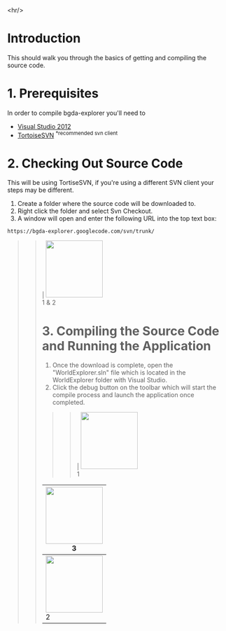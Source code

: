 


&lt;hr/&gt;



# Introduction #
This should walk you through the basics of getting and compiling the source code.

# 1. Prerequisites #

In order to compile bgda-explorer you'll need to

  * [Visual Studio 2012](http://www.microsoft.com/visualstudio/eng/downloads)
  * [TortoiseSVN](http://tortoisesvn.tigris.org/) <sup>*recommended svn client</sup>

# 2. Checking Out Source Code #
This will be using TortiseSVN, if you're using a different SVN client your steps may be different.

  1. Create a folder where the source code will be downloaded to.
  1. Right click the folder and select Svn Checkout.
  1. A window will open and enter the following URL into the top text box:
```
https://bgda-explorer.googlecode.com/svn/trunk/
```
> > | <a href='http://i.imgur.com/zJlmm.png'><img src='http://i.imgur.com/zJlmm.png' width='130px' /></a><br> 1 & 2<table><thead><th> <a href='http://i.imgur.com/5BkIB.png'><img src='http://i.imgur.com/5BkIB.png' width='130px' /></a><br> 3</th></thead><tbody></li></ul></li></ul>

# 3. Compiling the Source Code and Running the Application #

  1. Once the download is complete, open the "WorldExplorer.sln" file which is located in the WorldExplorer folder with Visual Studio.
  1. Click the debug button on the toolbar which will start the compile process and launch the application once completed.
> > | <a href='http://i.imgur.com/h4ipJ.png'><img src='http://i.imgur.com/h4ipJ.png' width='130px' /></a><br> 1<tr><td> <a href='http://i.imgur.com/MfrG8.png'><img src='http://i.imgur.com/MfrG8.png' width='130px' /></a><br> 2</td></tr>
